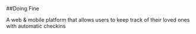 ##Doing Fine

A web & mobile platform that allows users to keep track of their loved ones with automatic checkins
